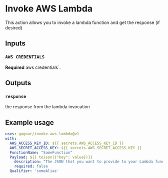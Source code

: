 # Invoke AWS Lambda

This action allows you to invoke a lambda function and get the response (if desired)

## Inputs

### `AWS CREDENTIALS`

**Required** aws credentials`.

## Outputs

### `response`

the response from the lambda invocation

## Example usage

```yaml
uses: gagoar/invoke-aws-lambda@v1
with:
  AWS_ACCESS_KEY_ID: ${{ secrets.AWS_ACCESS_KEY_ID }}
  AWS_SECRET_ACCESS_KEY: ${{ secrets.AWS_SECRET_ACCESS_KEY }}
  FunctionName: "SomeFunction"
  Payload: ${{ toJson({"key": value})}}
    description: "The JSON that you want to provide to your Lambda function as input. (Buffer, Typed Array, Blob, String)"
    required: false
  Qualifier: 'someAlias'
```
